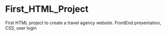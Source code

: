 # First_HTML_Project
First HTML project to create a travel agency website. FrontEnd presentation, CSS, user login
